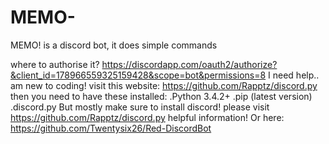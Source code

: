 # MEMO-
MEMO! is a discord bot, it does simple commands

where to authorise it?
https://discordapp.com/oauth2/authorize?&client_id=178966559325159428&scope=bot&permissions=8 
I need help.. am new to coding!
visit this website: https://github.com/Rapptz/discord.py
then you need to have these installed:
.Python 3.4.2+
.pip (latest version)
.discord.py
But mostly make sure to install discord!
please visit 
https://github.com/Rapptz/discord.py
helpful information!
Or here: 
https://github.com/Twentysix26/Red-DiscordBot
